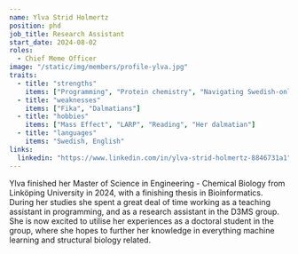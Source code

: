 ```yaml
---
name: Ylva Strid Holmertz
position: phd
job_title: Research Assistant
start_date: 2024-08-02
roles: 
  - Chief Meme Officer
image: "/static/img/members/profile-ylva.jpg"
traits:
  - title: "strengths"
    items: ["Programming", "Protein chemistry", "Navigating Swedish-only call menus"]
  - title: "weaknesses"
    items: ["Fika", "Dalmatians"]
  - title: "hobbies"
    items: ["Mass Effect", "LARP", "Reading", "Her dalmatian"]
  - title: "languages"
    items: "Swedish, English"
links:
  linkedin: "https://www.linkedin.com/in/ylva-strid-holmertz-8846731a1"
---
```


Ylva finished her Master of Science in Engineering - Chemical Biology from Linköping University in 2024, with a finishing thesis in Bioinformatics. During her studies she spent a great deal of time working as a teaching assistant in programming, and as a research assistant in the D3MS group. She is now excited to utilise her experiences as a doctoral student in the group, where she hopes to further her knowledge in everything machine learning and structural biology related. 

